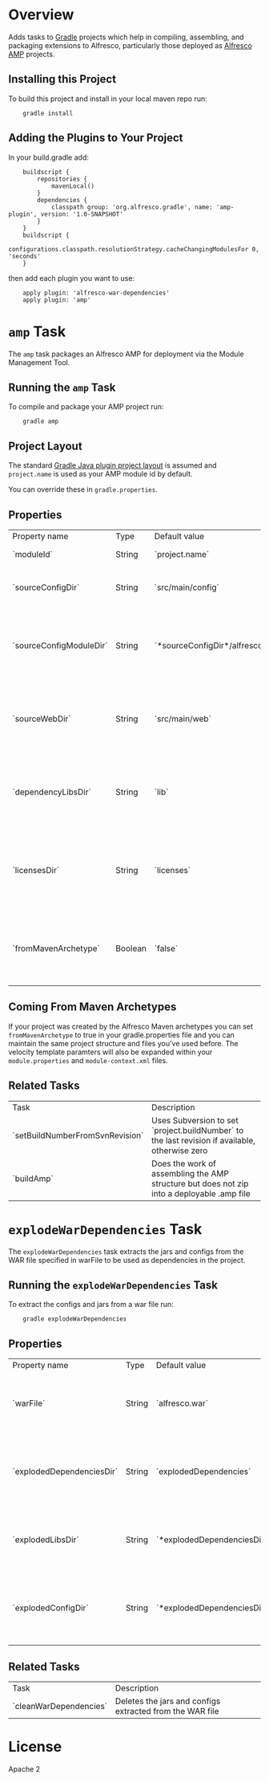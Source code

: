Overview
========

Adds tasks to [Gradle](http://gradle.org) projects which help in compiling, assembling,
and packaging extensions to Alfresco, particularly those deployed as
[Alfresco AMP](http://wiki.alfresco.com/wiki/AMP_Files) projects.

Installing this Project
-----------------------

To build this project and install in your local maven repo run:

		gradle install
	

Adding the Plugins to Your Project
----------------------------------

In your build.gradle add:

		buildscript {
			repositories {
				mavenLocal()
			}
			dependencies {
				classpath group: 'org.alfresco.gradle', name: 'amp-plugin', version: '1.0-SNAPSHOT'
			}
		}
		buildscript {
		   configurations.classpath.resolutionStrategy.cacheChangingModulesFor 0, 'seconds'
		}
		
then add each plugin you want to use:

		apply plugin: 'alfresco-war-dependencies'
		apply plugin: 'amp'



`amp` Task
==========

The `amp` task packages an Alfresco AMP for deployment via the Module Management Tool.

Running the `amp` Task
----------------------

To compile and package your AMP project run:

		gradle amp

Project Layout
--------------

The standard [Gradle Java plugin project layout](http://gradle.org/docs/current/userguide/java_plugin.html#N11D6B)
is assumed and `project.name` is used as your AMP module id by default.  

You can override these in `gradle.properties`.

Properties
----------

<table>
	<tr>
		<td>Property name</td>
		<td>Type</td>
		<td>Default value</td>
		<td>Description</td>
	</tr>
	<tr>
		<td>`moduleId`</td>
		<td>String</td>
		<td>`project.name`</td>
		<td>The AMP module id</td>
	</tr>
	<tr>
		<td>`sourceConfigDir`</td>
		<td>String</td>
		<td>`src/main/config`</td>
		<td>The source directory for configuration files</td>
	</tr>
	<tr>
		<td>`sourceConfigModuleDir`</td>
		<td>String</td>
		<td>`*sourceConfigDir*/alfresco/module/*moduleId*`</td>
		<td>The source directory for AMP module-specific configuration files</td>
	</tr>
	<tr>
		<td>`sourceWebDir`</td>
		<td>String</td>
		<td>`src/main/web`</td>
		<td>The source directory for web files such as JSP, CSS, and JavaScript files</td>
	</tr>
	<tr>
		<td>`dependencyLibsDir`</td>
		<td>String</td>
		<td>`lib`</td>
		<td>Directory containing jar files that should be copied into the AMP for deployment</td>
	</tr>
	<tr>
		<td>`licensesDir`</td>
		<td>String</td>
		<td>`licenses`</td>
		<td>Directory containing license files that should be copied into the AMP for deployment</td>
	</tr>
	<tr>
		<td>`fromMavenArchetype`</td>
		<td>Boolean</td>
		<td>`false`</td>
		<td>Whether or not this project was create from the Alfresco Maven archetypes</td>
	</tr>
</table>

Coming From Maven Archetypes
----------------------------

If your project was created by the Alfresco Maven archetypes you can set `fromMavenArchetype`
to true in your gradle.properties file and you can maintain the same project structure and files
you've used before.  The velocity template paramters will also be expanded within your 
`module.properties` and `module-context.xml` files.

Related Tasks
-------------

<table>
	<tr>
		<td>Task</td>
		<td>Description</td>
	</tr>
	<tr>
		<td>`setBuildNumberFromSvnRevision`</td>
		<td>Uses Subversion to set `project.buildNumber` to the last revision if available, otherwise zero</td>
	</tr>
	<tr>
		<td>`buildAmp`</td>
		<td>Does the work of assembling the AMP structure but does not zip into a deployable .amp file</td>
	</tr>
</table>




`explodeWarDependencies` Task
=============================

The `explodeWarDependencies` task extracts the jars and configs from the WAR file specified in warFile
to be used as dependencies in the project.

Running the `explodeWarDependencies` Task
----------------------

To extract the configs and jars from a war file run:

		gradle explodeWarDependencies
		
Properties
----------

<table>
	<tr>
		<td>Property name</td>
		<td>Type</td>
		<td>Default value</td>
		<td>Description</td>
	</tr>
	<tr>
		<td>`warFile`</td>
		<td>String</td>
		<td>`alfresco.war`</td>
		<td>The path to the WAR file that should be used as a dependencies source</td>
	</tr>
	<tr>
		<td>`explodedDependenciesDir`</td>
		<td>String</td>
		<td>`explodedDependencies`</td>
		<td>The path to the directory where the extracted dependencies should be placed</td>
	</tr>
	<tr>
		<td>`explodedLibsDir`</td>
		<td>String</td>
		<td>`*explodedDependenciesDir*/lib`</td>
		<td>The path to the directory where the extracted jars should be placed</td>
	</tr>
	<tr>
		<td>`explodedConfigDir`</td>
		<td>String</td>
		<td>`*explodedDependenciesDir*/config`</td>
		<td>The path to the directory where the extracted configuration files should be placed</td>
	</tr>
</table>

Related Tasks
-------------

<table>
	<tr>
		<td>Task</td>
		<td>Description</td>
	</tr>
	<tr>
		<td>`cleanWarDependencies`</td>
		<td>Deletes the jars and configs extracted from the WAR file</td>
	</tr>
</table>


License
=======

Apache 2

